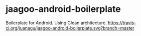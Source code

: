 # jaagoo-android-boilerplate
Boilerplate for Android. Using Clean architecture. https://travis-ci.org/juanagu/jaagoo-android-boilerplate.svg?branch=master

